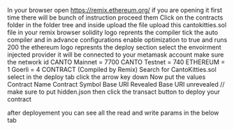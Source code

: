 In your browser open
https://remix.ethereum.org/
if you are opening it first time there will be bunch of instruction proceed them
Click on the contracts folder in the folder tree and inside upload the file
upload this cantokitties.sol file in your remix browser
solidity logo reprents the compiler 
tick the auto compiler and in advance configurations enable optimization to true and runs 200
the ethereum logo represnts the deploy section
select the envoirment injected provider it will be connected to your metamask account make sure the network id
CANTO Mainnet = 7700
CANTO Testnet = 740
ETHEREUM = 1
Goerli = 4
CONTRACT (Compiled by Remix)
Search for CantoKitties.sol
select
in the deploy tab click the arrow key down
Now put the values
Contract Name
Contract Symbol
Base URI Revealed
Base URI unrevealed // make sure to put hidden.json
then click the transact button to deploy your contract

after deployement you can see all the read and write params in the below tab


